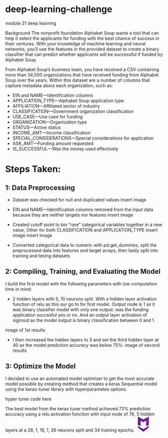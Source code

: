 # deep-learning-challenge
module 21 deep learning

Background
The nonprofit foundation Alphabet Soup wants a tool that can help it select the applicants for funding with the best chance of success in their ventures. With your knowledge of machine learning and neural networks, you’ll use the features in the provided dataset to create a binary classifier that can predict whether applicants will be successful if funded by Alphabet Soup.

From Alphabet Soup’s business team, you have received a CSV containing more than 34,000 organizations that have received funding from Alphabet Soup over the years. Within this dataset are a number of columns that capture metadata about each organization, such as:

- EIN and NAME—Identification columns
- APPLICATION_TYPE—Alphabet Soup application type
- AFFILIATION—Affiliated sector of industry
- CLASSIFICATION—Government organization classification
- USE_CASE—Use case for funding
- ORGANIZATION—Organization type
- STATUS—Active status
- INCOME_AMT—Income classification
- SPECIAL_CONSIDERATIONS—Special considerations for application
- ASK_AMT—Funding amount requested
- IS_SUCCESSFUL—Was the money used effectively

# Steps Taken:
## 1: Data Preprocessing
- Dataset was checked for null and duplicated values
insert image

- EIN and NAME—Identification columns removed from the input data because they are neither targets nor features
insert image

- Created cutoff point to bin "rare" categorical variables together in a new value, Other for both CLASSIFICATION and APPLICATION_TYPE
insert image
insert image

- Converted categorical data to numeric with pd.get_dummies, split the preprocessed data into features and target arrays, then lastly split into training and tesing datasets

## 2: Compiling, Training, and Evaluating the Model
I build the first model with the following parameters with low computation time in mind:

- 2 hidden layers with 5, 10 neurons split. With a hidden layer activation function of relu as this our go to for first model.
Output node is 1 as it was binary classifier model with only one output: was the funding application succesful yes or no. And an output layer activation of sigmoid as the model output is binary classification between 0 and 1.

image of 1st results

- I then increased the hidden layers to 3 and set the third hidden layer at 40 as the model prediction accuracy was below 75%:
 image of second results
 
## 3: Optimize the Model
I decided to use an automated model optimizer to get the most accurate model possible by creating method that creates a keras Sequential model using the keras-tuner library with hyperparametes options.

hyper tuner code here

The best model from the keras tuner method achieved 73% prediction accuracy using a relu activation function with input node of 76, 5 hidden layers at a 26, 1, 16, 1, 26 neurons split and 34 training epochs.
![hyper tuner](https://github.com/adam-p/markdown-here/raw/master/src/common/images/icon48.png "Logo Title Text 1")
 
 
